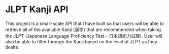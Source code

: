 # JLPT Kanji API 
This project is a small-scale API that I have built so that users will be able to retrieve all of the available Kanji (漢字) that are recommended when taking the JLPT (Japanese Language Proficiency Test - 日本語能力試験). User will also be able to filter through the Kanji based on the level of JLPT as they desire. 

